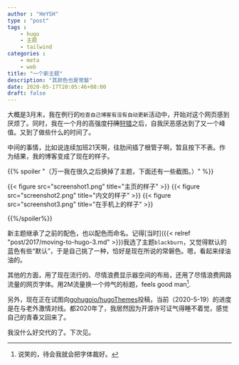 ```yaml
---
author : "HeYSH"
type : "post"
tags :
    - hugo
    - 主题
    - tailwind
categories :
    - meta
    - web
title: "一个新主题"
description: "其颜色也是常磐"
date: 2020-05-17T20:05:46+08:00
draft: false
---
```


大概是3月末，我在例行的`检查自己博客有没有自动更新`活动中，开始对这个网页感到厌烦了。同时，我在一个月的高强度~~打牌~~[狩猎](https://store.steampowered.com/app/582010/MONSTER_HUNTER_WORLD/)之后，自我厌恶感达到了又一个峰值。又到了做些什么的时间了。

中间的事情，比如说连续加班21天啊，往肋间插了根管子啊，暂且按下不表。作为结果，我的博客变成了现在的样子。

{{% spoiler "（万一我在很久之后换掉了主题，下面还有一些截图。）" %}}

{{< figure src="screenshot1.png" title="主页的样子" >}}
{{< figure src="screenshot2.png" title="内文的样子" >}}
{{< figure src="screenshot3.png" title="在手机上的样子" >}}

{{%/spoiler%}}

新主题继承了之前的配色，也以配色而命名。记得[当时]({{< relref "post/2017/moving-to-hugo-3.md" >}})我选了主题`blackburn`，又觉得默认的蓝色有些“默认”，于是自己挑了一种，恰好是现在所说的常磐色。嗯，看起来绿油油的。

其他的方面，用了现在流行的、尽情浪费显示器空间的布局，还用了尽情浪费网路流量的网页字体。用2M流量换一个帅气的标题，feels good man[^1].

另外，现在正在试图向[gohugoio/hugoThemes](https://github.com/gohugoio/hugoThemes/issues/850)投稿，当前（2020-5-19）的进度是在与老外激情对线。都2020年了，我居然因为开源许可证气得睡不着觉，感觉自己的青春又回来了。

我没什么好交代的了。下次见。

[^1]:说笑的，待会我就会把字体裁好。